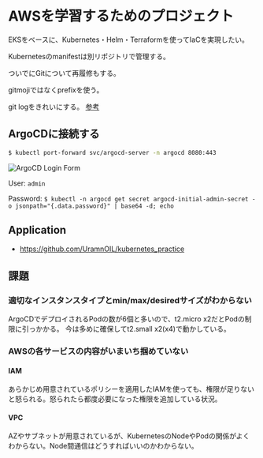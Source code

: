 # AWSを学習するためのプロジェクト

EKSをベースに、Kubernetes・Helm・Terraformを使ってIaCを実現したい。

Kubernetesのmanifestは別リポジトリで管理する。

ついでにGitについて再履修もする。

gitmojiではなくprefixを使う。

git logをきれいにする。
[参考](https://www.granfairs.com/blog/cto/git-merge-squash)

## ArgoCDに接続する

```sh
$ kubectl port-forward svc/argocd-server -n argocd 8080:443
```

![ArgoCD Login Form](/images/argocd_login.png)

User: `admin`

Password: `$ kubectl -n argocd get secret argocd-initial-admin-secret -o jsonpath="{.data.password}" | base64 -d; echo`

## Application

- https://github.com/UramnOIL/kubernetes_practice

## 課題

### 適切なインスタンスタイプとmin/max/desiredサイズがわからない

ArgoCDでデプロイされるPodの数が6個と多いので、t2.micro x2だとPodの制限に引っかかる。
今は多めに確保してt2.small x2(x4)で動かしている。

### AWSの各サービスの内容がいまいち掴めていない

#### IAM

あらかじめ用意されているポリシーを適用したIAMを使っても、権限が足りないと怒られる。怒られたら都度必要になった権限を追加している状況。

#### VPC

AZやサブネットが用意されているが、KubernetesのNodeやPodの関係がよくわからない。Node間通信はどうすればいいのかわからない。